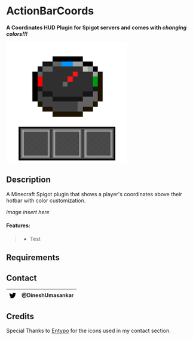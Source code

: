# ActionBarCoords
__A Coordinates HUD Plugin for Spigot servers and comes with *changing colors!!!*__

![ActionBarCoords Logo](https://github.com/dineshUmasankar/ActionBarCoords/blob/master/images/ActionBarCoords_MediumLogo.png?raw=true)

## Description
A Minecraft Spigot plugin that shows a player's coordinates above their hotbar with color customization.

*image insert here*

#### Features:
>- Test

## Requirements

## Contact
|![TwitterIconContact](https://github.com/dineshUmasankar/ActionBarCoords/blob/master/images/twitter-icon.png?raw=true)|@DineshUmasankar|
|--------------------------------------------------------------------------------------------------------------------|------------------|
## Credits

Special Thanks to [Entypo](http://www.entypo.com/) for the icons used in my contact section.
